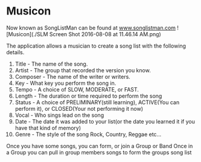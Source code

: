 # Musicon
Now known as SongListMan can be found at www.songlistman.com
![Musicon](./SLM Screen Shot 2016-08-08 at 11.46.14 AM.png)

The application allows a musician to create a song list with the following details.
  1. Title - The name of the song.
  2. Artist - The group that recorded the version you know.
  3. Composer  - The name of the writer or writers.
  4. Key - What key you perform the song in.
  5. Tempo - A choice of SLOW, MODERATE, or FAST.
  6. Length  - The duration or time required to perform the song
  7. Status  - A choice of PRELIMINARY(still learning), ACTIVE(You can perform it), or CLOSED(Your not performing it now)
  8. Vocal - Who sings lead on the song
  9. Date  - The date it was added to your list(or the date you learned it if you have that kind of memory)
  10. Genre  - The style of the song Rock, Country, Reggae etc...

Once you have some songs, you can form, or join a Group or Band
Once in a Group you can pull in group members songs to form the groups song list
